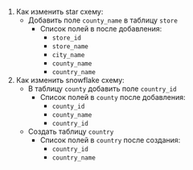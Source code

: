 1. Как изменить star схему:
    * Добавить поле `county_name` в таблицу `store`
        * Список полей в после добавления:
            * `store_id`
            * `store_name`
            * `city_name`
            * `county_name`
            * `country_name`
1. Как изменить snowflake схему:
    * В таблицу `county` добавить поле `country_id`
        * Список полей в `county` после добавления:
            * `county_id`
            * `county_name`
            * `country_id`
    * Создать таблицу `country`
        * Список полей в `country` после создания:
            * `country_id`
            * `country_name`
